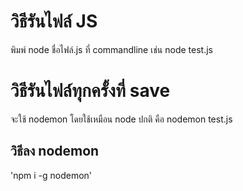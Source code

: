 # วิธีรันไฟล์ JS 
พิมพ์ node ชื่อไฟล์.js ที่ commandline
เช่น node test.js

# วิธีรันไฟล์ทุกครั้งที่ save
จะใช้ nodemon โดยใช้เหมือน node ปกติ คือ nodemon test.js

## วิธีลง nodemon
'npm i -g nodemon'